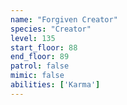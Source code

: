 ```yaml
---
name: "Forgiven Creator"
species: "Creator"
level: 135
start_floor: 88
end_floor: 89
patrol: false
mimic: false
abilities: ['Karma']
---
```

